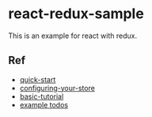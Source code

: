 # react-redux-sample

This is an example for react with redux.

## Ref

- [quick-start](https://react-redux.js.org/introduction/quick-start)
- [configuring-your-store](https://redux-docs.netlify.com/recipes/configuring-your-store)
- [basic-tutorial](https://redux-docs.netlify.com/basics/basic-tutorial)
- [example todos](https://github.com/reduxjs/redux/tree/master/examples/todos)